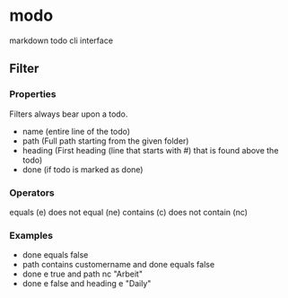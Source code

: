 # modo
markdown todo cli interface

## Filter
### Properties
Filters always bear upon a todo.
- name (entire line of the todo)
- path (Full path starting from the given folder)
- heading (First heading (line that starts with #) that is found above the todo)
- done (if todo is marked as done)

### Operators
equals (e)
does not equal (ne)
contains (c)
does not contain (nc)

### Examples
- done equals false
- path contains customername and done equals false
- done e true and path nc "Arbeit"
- done e false and heading e "Daily"

